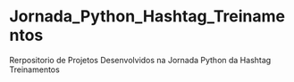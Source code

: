 # Jornada_Python_Hashtag_Treinamentos
Rerpositorio de Projetos Desenvolvidos na Jornada Python da Hashtag Treinamentos
